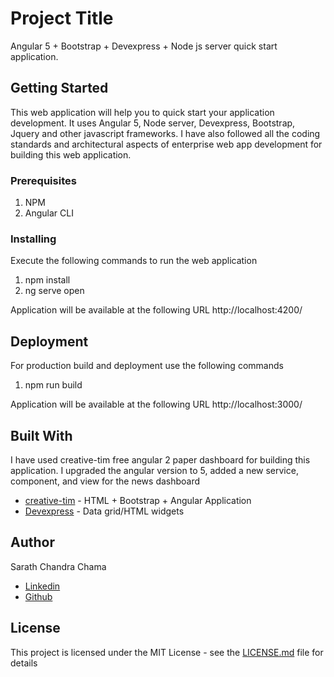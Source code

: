 # Project Title
Angular 5 + Bootstrap + Devexpress + Node js server quick start application.

## Getting Started
This web application will help you to quick start your application development. It uses Angular 5, Node server, Devexpress, Bootstrap, Jquery and other javascript frameworks. I have also followed all the coding standards and architectural aspects of enterprise web app development for building this web application.

### Prerequisites
1. NPM
2. Angular CLI

### Installing
Execute the following commands to run the web application
1. npm install
2. ng serve open

Application will be available at the following URL
http://localhost:4200/

## Deployment
For production build and deployment use the following commands
1. npm run build

Application will be available at the following URL
http://localhost:3000/

## Built With
I have used creative-tim free angular 2 paper dashboard for building this application. I upgraded the angular version to 5, added a new service, component, and view for the news dashboard
* [creative-tim](https://www.creative-tim.com/product/paper-dashboard-angular) - HTML + Bootstrap + Angular Application
* [Devexpress](https://js.devexpress.com/) - Data grid/HTML widgets

## Author
Sarath Chandra Chama

* [Linkedin](https://www.linkedin.com/in/sarath-chandra-chama/)
* [Github](https://github.com/chanduchama)

## License
This project is licensed under the MIT License - see the [LICENSE.md](LICENSE.md) file for details